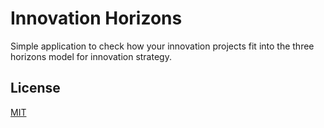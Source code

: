# Innovation Horizons
Simple application to check how your innovation projects fit into the three horizons model for innovation strategy.

## License

[MIT](https://github.com/SoapBoxRocket/InnovationHorizons/blob/master/LICENSE)
